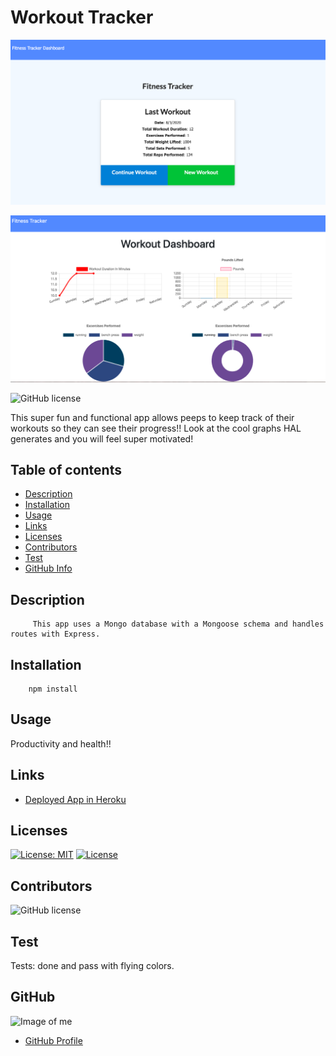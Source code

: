 # **Workout Tracker**
![](public/assets/cool.png)

![](public/assets/cool2.png)

![GitHub license](https://img.shields.io/badge/Made%20by-%40paulinalo22-blue)


This super fun and functional app allows peeps to keep track of their workouts so they can see their progress!!
Look at the cool graphs HAL generates and you will feel super motivated!


## Table of contents

- [Description](#Description)
- [Installation](#Installation)
- [Usage](#Usage)
- [Links](#Links) 
- [Licenses](#Licenses)
- [Contributors](#Contributors)
- [Test](#Test)
- [GitHub Info](#GitHub) 


## Description
         This app uses a Mongo database with a Mongoose schema and handles routes with Express.

## Installation

        npm install 

## Usage

Productivity and health!! 

## Links

- [Deployed App in Heroku](link)

## Licenses

[![License: MIT](https://img.shields.io/badge/License-MIT-yellow.svg)](https://opensource.org/licenses/MIT)
[![License](https://img.shields.io/badge/License-Apache%202.0-blue.svg)](https://opensource.org/licenses/Apache-2.0)

## Contributors

![GitHub license](https://img.shields.io/badge/Made%20by-%40paulinalo22-blue)

## Test

Tests: done and pass with flying colors.

## GitHub

![Image of me](https://avatars0.githubusercontent.com/u/62158203?v=4)
- [GitHub Profile](https://github.com/paulinalo22)
